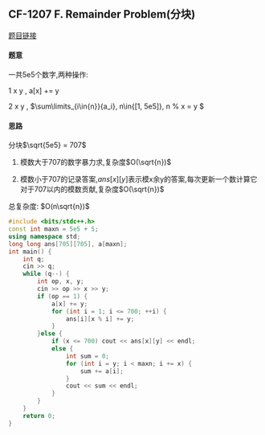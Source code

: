 ## CF-1207 F. Remainder Problem(分块)

[题目链接]()

#### 题意

一共5e5个数字,两种操作:

1 x y    , a[x] += y

2 x y    , $\sum\limits_{i\in{n}}{a_i}, n\in{[1, 5e5]}, n \% x = y $

#### 思路

分块$\sqrt{5e5} = 707$

1. 模数大于707的数字暴力求,复杂度$O(\sqrt{n})$

2. 模数小于707的记录答案,$ans[x][y]$表示模x余y的答案,每次更新一个数计算它对于707以内的模数贡献,复杂度$O(\sqrt{n})$

总复杂度: $O(n\sqrt{n})$

```cpp
#include <bits/stdc++.h>
const int maxn = 5e5 + 5;
using namespace std;
long long ans[705][705], a[maxn];
int main() {
    int q;
    cin >> q;
    while (q--) {
        int op, x, y;
        cin >> op >> x >> y;
        if (op == 1) {
            a[x] += y;
            for (int i = 1; i <= 700; ++i) {
                ans[i][x % i] += y;
            }
        }else {
            if (x <= 700) cout << ans[x][y] << endl;
            else {
                int sum = 0;
                for (int i = y; i < maxn; i += x) {
                    sum += a[i];
                }
                cout << sum << endl;
            }
        }
    }
    return 0;
}
```